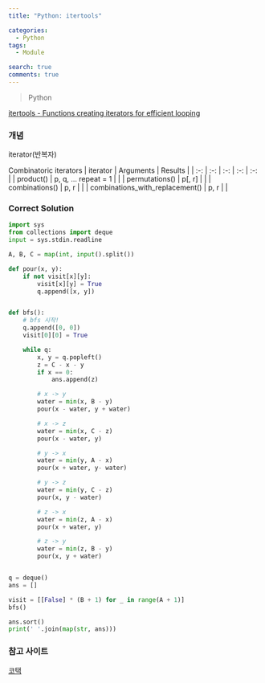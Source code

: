 ```yaml
---
title: "Python: itertools"

categories:
  - Python
tags:
  - Module

search: true
comments: true
---
```


> Python

[itertools - Functions creating iterators for efficient looping](https://docs.python.org/3/library/itertools.html)

### 개념

iterator(반복자)

Combinatoric iterators
| iterator | Arguments | Results |
| :-: | :-: | :-: | :-: | :-: |
| product() | p, q, ... repeat = 1 | |
| permutations() | p[, r] | |
| combinations() | p, r | |
| combinations_with_replacement() | p, r | |

### Correct Solution

```python
import sys
from collections import deque
input = sys.stdin.readline

A, B, C = map(int, input().split())

def pour(x, y):
    if not visit[x][y]:
        visit[x][y] = True
        q.append([x, y])


def bfs():
    # bfs 시작!
    q.append([0, 0])
    visit[0][0] = True

    while q:
        x, y = q.popleft()
        z = C - x - y
        if x == 0:
            ans.append(z)

        # x -> y
        water = min(x, B - y)
        pour(x - water, y + water)

        # x -> z
        water = min(x, C - z)
        pour(x - water, y)

        # y -> x
        water = min(y, A - x)
        pour(x + water, y- water)

        # y -> z
        water = min(y, C - z)
        pour(x, y - water)

        # z -> x
        water = min(z, A - x)
        pour(x + water, y)

        # z -> y
        water = min(z, B - y)
        pour(x, y + water)


q = deque()
ans = []

visit = [[False] * (B + 1) for _ in range(A + 1)]
bfs()

ans.sort()
print(' '.join(map(str, ans)))

```

### 참고 사이트

[코택](https://cotak.tistory.com/66)
